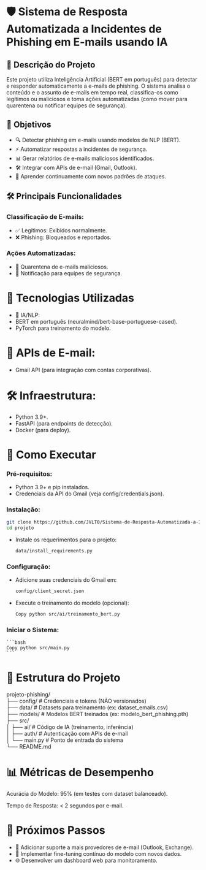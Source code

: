 # 🛡️ Sistema de Resposta Automatizada a Incidentes de Phishing em E-mails usando IA
## 📌 Descrição do Projeto
Este projeto utiliza Inteligência Artificial (BERT em português) para detectar e responder automaticamente a e-mails de phishing. O sistema analisa o conteúdo e o assunto de e-mails em tempo real, classifica-os como legítimos ou maliciosos e toma ações automatizadas (como mover para quarentena ou notificar equipes de segurança).

## 🎯 Objetivos  
- 🔍 Detectar phishing em e-mails usando modelos de NLP (BERT).
- ⚡ Automatizar respostas a incidentes de segurança.
- 📊 Gerar relatórios de e-mails maliciosos identificados.
- 🛠️ Integrar com APIs de e-mail (Gmail, Outlook).
- 🔄 Aprender continuamente com novos padrões de ataques.

## 🛠️ Principais Funcionalidades  
### **Classificação de E-mails:**
- ✅ Legítimos: Exibidos normalmente.
- ❌ Phishing: Bloqueados e reportados.

### **Ações Automatizadas:**
- 🚨 Quarentena de e-mails maliciosos.
- 📧 Notificação para equipes de segurança.

# 🔧 Tecnologias Utilizadas
- 🤖 IA/NLP:
- BERT em português (neuralmind/bert-base-portuguese-cased).
- PyTorch para treinamento do modelo.

# 📧 APIs de E-mail:
- Gmail API (para integração com contas corporativas).

# 🛠️ Infraestrutura:
- Python 3.9+.
- FastAPI (para endpoints de detecção).
- Docker (para deploy).

# 🚀 Como Executar
### **Pré-requisitos:**
- Python 3.9+ e pip instalados.
- Credenciais da API do Gmail (veja config/credentials.json).

### **Instalação:**  
```bash
git clone https://github.com/JVLT0/Sistema-de-Resposta-Automatizada-a-Incidentes-de-Phishing-em-E-mails-usando-IA
cd projeto
```
- Instale os requerimentos para o projeto: 
   ```bash 
   data/install_requirements.py 
   ```

### **Configuração:**
- Adicione suas credenciais do Gmail em:
    ```bash
    config/client_secret.json
    ```

- Execute o treinamento do modelo (opcional):
    ```bash
    Copy python src/ai/treinamento_bert.py
    ```

### **Iniciar o Sistema:**
    ```bash
    Copy python src/main.py
    ```

# 📌 Estrutura do Projeto
projeto-phishing/  
├── config/               # Credenciais e tokens (NÃO versionados)  
├── data/                 # Datasets para treinamento (ex: dataset_emails.csv)  
├── models/               # Modelos BERT treinados (ex: modelo_bert_phishing.pth)  
├── src/  
│   ├── ai/               # Código de IA (treinamento, inferência)  
│   ├── auth/             # Autenticação com APIs de e-mail  
│   └── main.py           # Ponto de entrada do sistema  
└── README.md  

# 📊 Métricas de Desempenho
Acurácia do Modelo: 95% (em testes com dataset balanceado).

Tempo de Resposta: < 2 segundos por e-mail.

# 🔄 Próximos Passos
- 🔄 Adicionar suporte a mais provedores de e-mail (Outlook, Exchange).
- 🧠 Implementar fine-tuning contínuo do modelo com novos dados.
- 🌐 Desenvolver um dashboard web para monitoramento.